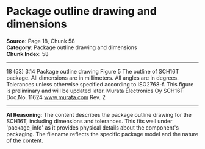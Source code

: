 # Package outline drawing and dimensions

**Source**: Page 18, Chunk 58  
**Category**: Package outline drawing and dimensions  
**Chunk Index**: 58

---

18 (53)
3.14 Package outline drawing
Figure 5 The outline of SCH16T package. All dimensions are in millimeters. All angles are in degrees.
Tolerances unless otherwise specified according to ISO2768-f. This figure is preliminary and will be
updated later.
Murata Electronics Oy SCH16T Doc.No. 11624
www.murata.com Rev. 2

---

**AI Reasoning**: The content describes the package outline drawing for the SCH16T, including dimensions and tolerances. This fits well under 'package_info' as it provides physical details about the component's packaging. The filename reflects the specific package model and the nature of the content.

